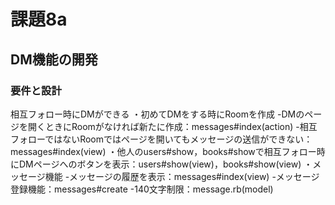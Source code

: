# 課題8a
## DM機能の開発
### 要件と設計
相互フォロー時にDMができる
・初めてDMをする時にRoomを作成
  -DMのページを開くときにRoomがなければ新たに作成：messages#index(action)
  -相互フォローではないRoomではページを開いてもメッセージの送信ができない：messages#index(view)
・他人のusers#show，books#showで相互フォロー時にDMページへのボタンを表示：users#show(view)，books#show(view)
・メッセージ機能
  -メッセージの履歴を表示：messages#index(view)
  -メッセージ登録機能：messages#create
  -140文字制限：message.rb(model)